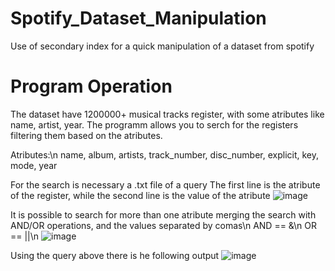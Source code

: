 # Spotify_Dataset_Manipulation
 Use of secondary index for a quick manipulation of a dataset from spotify

# Program Operation
 The dataset have 1200000+ musical tracks register, with some atributes like name, artist, year. The programm allows you to serch for the registers filtering them based on the atributes.

 Atributes:\n
 name, album, artists, track_number, disc_number, explicit, key, mode, year

 For the search is necessary a .txt file of a query 
 The first line is the atribute of the register, while the second line is the value of the atribute
 ![image](https://github.com/MaBonfim/Spotify_Dataset_Manipulation/assets/126115600/059e8b32-9422-443f-8191-6d91110c9617)

 It is possible to search for more than one atribute merging the search with AND/OR operations, and the values separated by comas\n
 AND == &\n
 OR  == ||\n
 ![image](https://github.com/MaBonfim/Spotify_Dataset_Manipulation/assets/126115600/22239eff-a47b-461c-a157-343a9f2bc396)

 Using the query above there is he following output
 ![image](https://github.com/MaBonfim/Spotify_Dataset_Manipulation/assets/126115600/05902f24-f3ef-4daa-a92d-ac1d517a9560)

 

